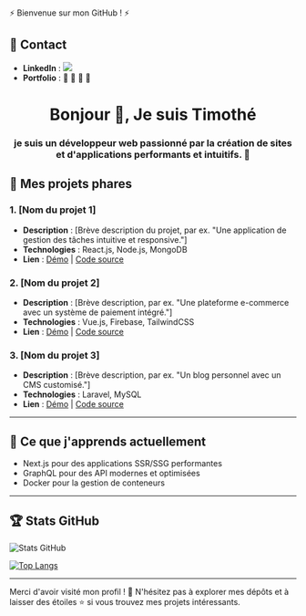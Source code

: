  ⚡️ Bienvenue sur mon GitHub ! ⚡️

## 🤝 Contact

- **LinkedIn** : <a href="www.linkedin.com/in/timothé-renard-a686072b4"> <img src="https://www.logo.wine/a/logo/LinkedIn/LinkedIn-Icon-Black-Logo.wine.svg
"/></a>
- **Portfolio** : 🚧 🚧 🚧 🚧

<h1 align="center">Bonjour 👋, Je suis Timothé</h1>
<h3 align="center">je suis un développeur web passionné par la création de sites et d'applications performants et intuitifs. 🚀</h3>



## 📂 Mes projets phares

### 1. **[Nom du projet 1]**
   - **Description** : [Brève description du projet, par ex. "Une application de gestion des tâches intuitive et responsive."]
   - **Technologies** : React.js, Node.js, MongoDB
   - **Lien** : [Démo](https://exemple.com) | [Code source](https://github.com/utilisateur/projet1)

### 2. **[Nom du projet 2]**
   - **Description** : [Brève description, par ex. "Une plateforme e-commerce avec un système de paiement intégré."]
   - **Technologies** : Vue.js, Firebase, TailwindCSS
   - **Lien** : [Démo](https://exemple.com) | [Code source](https://github.com/utilisateur/projet2)

### 3. **[Nom du projet 3]**
   - **Description** : [Brève description, par ex. "Un blog personnel avec un CMS customisé."]
   - **Technologies** : Laravel, MySQL
   - **Lien** : [Démo](https://exemple.com) | [Code source](https://github.com/utilisateur/projet3)

---

## 🌱 Ce que j'apprends actuellement

- Next.js pour des applications SSR/SSG performantes
- GraphQL pour des API modernes et optimisées
- Docker pour la gestion de conteneurs

---

## 🏆 Stats GitHub

![Stats GitHub](https://github-readme-stats.vercel.app/api?username=FarCodeFR&show_icons=true&theme=radical)

[![Top Langs](https://github-readme-stats.vercel.app/api/top-langs/?username=FarCodeFR&layout=compact)](https://github.com/anuraghazra/github-readme-stats)

---

Merci d'avoir visité mon profil ! 🌟 N'hésitez pas à explorer mes dépôts et à laisser des étoiles ⭐ si vous trouvez mes projets intéressants.
